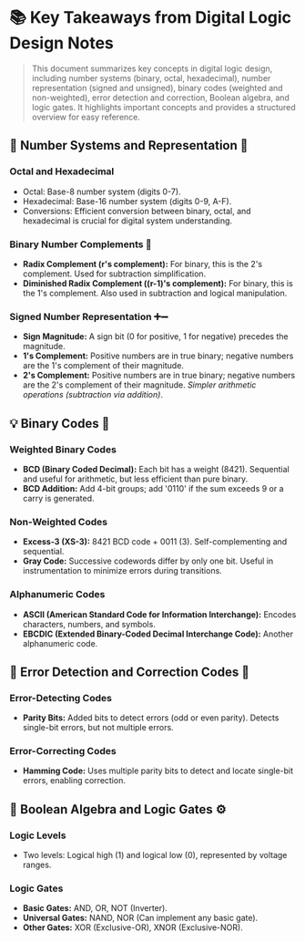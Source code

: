 # 📚 Key Takeaways from Digital Logic Design Notes

> This document summarizes key concepts in digital logic design, including number systems (binary, octal, hexadecimal), number representation (signed and unsigned), binary codes (weighted and non-weighted), error detection and correction, Boolean algebra, and logic gates.  It highlights important concepts and provides a structured overview for easy reference.

## 🔢 Number Systems and Representation 🧮

### Octal and Hexadecimal 
*   Octal: Base-8 number system (digits 0-7).
*   Hexadecimal: Base-16 number system (digits 0-9, A-F).
*   Conversions:  Efficient conversion between binary, octal, and hexadecimal is crucial for digital system understanding.

### Binary Number Complements 🔄
*   **Radix Complement (r's complement):**  For binary, this is the 2's complement. Used for subtraction simplification.
*   **Diminished Radix Complement ((r-1)'s complement):** For binary, this is the 1's complement.  Also used in subtraction and logical manipulation.

### Signed Number Representation ➕➖
*   **Sign Magnitude:** A sign bit (0 for positive, 1 for negative) precedes the magnitude.
*   **1's Complement:** Positive numbers are in true binary; negative numbers are the 1's complement of their magnitude.
*   **2's Complement:** Positive numbers are in true binary; negative numbers are the 2's complement of their magnitude.  *Simpler arithmetic operations (subtraction via addition)*.


## 💡 Binary Codes  🤖

### Weighted Binary Codes
*   **BCD (Binary Coded Decimal):**  Each bit has a weight (8421).  Sequential and useful for arithmetic, but less efficient than pure binary.
*   **BCD Addition:** Add 4-bit groups; add '0110' if the sum exceeds 9 or a carry is generated.

### Non-Weighted Codes
*   **Excess-3 (XS-3):**  8421 BCD code + 0011 (3). Self-complementing and sequential.
*   **Gray Code:** Successive codewords differ by only one bit. Useful in instrumentation to minimize errors during transitions.

### Alphanumeric Codes
*   **ASCII (American Standard Code for Information Interchange):**  Encodes characters, numbers, and symbols.
*   **EBCDIC (Extended Binary-Coded Decimal Interchange Code):** Another alphanumeric code.


## 🚫 Error Detection and Correction Codes 🔎

### Error-Detecting Codes
*   **Parity Bits:** Added bits to detect errors (odd or even parity).  Detects single-bit errors, but not multiple errors.

### Error-Correcting Codes
*   **Hamming Code:** Uses multiple parity bits to detect and locate single-bit errors, enabling correction.


## 🧮 Boolean Algebra and Logic Gates ⚙️

### Logic Levels
*   Two levels:  Logical high (1) and logical low (0), represented by voltage ranges.

### Logic Gates
*   **Basic Gates:** AND, OR, NOT (Inverter).
*   **Universal Gates:** NAND, NOR (Can implement any basic gate).
*   **Other Gates:** XOR (Exclusive-OR), XNOR (Exclusive-NOR).


